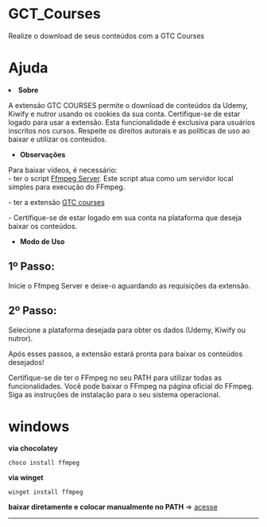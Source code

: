 # GCT_Courses
 Realize o download de seus conteúdos com a GTC Courses

<noscript><h1>Ajuda</h1>
<li><strong>Sobre</strong></li>
</ul>
<p>        A extensão GTC COURSES permite o download de conteúdos da Udemy, Kiwify e nutror usando os cookies da sua conta. Certifique-se de estar logado para usar a extensão. Esta funcionalidade é exclusiva para usuários inscritos nos cursos. Respeite os direitos autorais e as políticas de uso ao baixar e utilizar os conteúdos.
</p>

<ul>
<li><strong>Observações</strong></li>
</ul>
<p>
Para baixar vídeos, é necessário: <br>- ter o script <a href="https://github.com/PauloCesar0073/GCT_Courses/blob/main/server/" target="_blank">Ffmpeg Server</a>. Este script atua como um servidor local simples para execução do FFmpeg.<p>- ter a extensão <a href="https://github.com/PauloCesar0073/GCT_Courses/tree/main/exten" target="_blank">GTC courses </a>
</p>
<p>- Certifique-se de estar logado em sua conta na plataforma que deseja baixar os conteúdos.
</p>
<ul>
<li><strong>Modo de Uso</strong></li>
</ul>

<h2>1º Passo:</h2>
<p>Inicie o Ffmpeg Server e deixe-o aguardando as requisições da extensão.</p> <h2>2º Passo:</h2> <p>Selecione a plataforma desejada para obter os dados (Udemy, Kiwify ou nutror).</p>
    <p>Após esses passos, a extensão estará pronta para baixar os conteúdos desejados!</p>
    <footer>
        Certifique-se de ter o FFmpeg no seu PATH para utilizar todas as funcionalidades. Você pode baixar o FFmpeg na <a style="text-decoration: none;" href="https://ffmpeg.org/download.html" target="_blank">página oficial do FFmpeg</a>. Siga as instruções de instalação para o seu sistema operacional.
    </footer>
</noscript>


# windows
**via chocolatey**
```
choco install ffmpeg
```

**via winget**

 ```
 winget install ffmpeg
 ```

 **baixar diretamente e colocar manualmente no PATH** => [acesse](https://www.gyan.dev/ffmpeg/builds/ffmpeg-git-full.7z)

 ---
